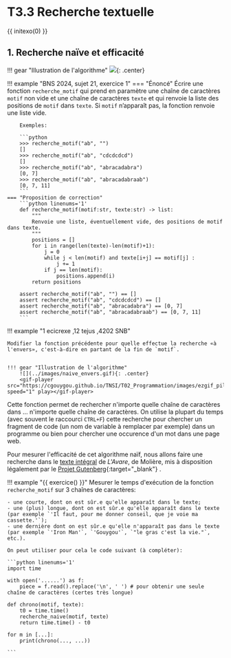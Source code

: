 # T3.3 Recherche textuelle
{{ initexo(0) }}

## 1. Recherche naïve et efficacité

!!! gear "Illustration de l'algorithme"
    ![](../images/naive.gif){: .center} 

!!! example "BNS 2024, sujet 21, exercice 1"
    === "Énoncé"
        Écrire une fonction `recherche_motif` qui prend en paramètre une chaîne de caractères
        `motif` non vide et une chaîne de caractères `texte` et qui renvoie la liste des positions de
        `motif` dans `texte`. Si `motif` n’apparaît pas, la fonction renvoie une liste vide.

        Exemples:

        ```python
        >>> recherche_motif("ab", "")
        []
        >>> recherche_motif("ab", "cdcdcdcd")
        []
        >>> recherche_motif("ab", "abracadabra")
        [0, 7]
        >>> recherche_motif("ab", "abracadabraab")
        [0, 7, 11]
        ```
    === "Proposition de correction"
        ```python linenums='1'
        def recherche_motif(motif:str, texte:str) -> list:
            """
            Renvoie une liste, éventuellement vide, des positions de motif dans texte.
            """
            positions = []
            for i in range(len(texte)-len(motif)+1):
                j = 0
                while j < len(motif) and texte[i+j] == motif[j] :
                    j += 1
                if j == len(motif):
                    positions.append(i)
            return positions

        assert recherche_motif("ab", "") == []
        assert recherche_motif("ab", "cdcdcdcd") == []
        assert recherche_motif("ab", "abracadabra") == [0, 7]
        assert recherche_motif("ab", "abracadabraab") == [0, 7, 11]
        ```


!!! example "1 ecicrexe ,12 tejus ,4202 SNB"

    Modifier la fonction précédente pour quelle effectue la recherche «à l'envers», c'est-à-dire en partant de la fin de `motif`.


    !!! gear "Illustration de l'algorithme"
        ![](../images/naive_envers.gif){: .center} 
        <gif-player src="https://cgouygou.github.io/TNSI/T02_Programmation/images/ezgif_pile.gif" speed="1" play></gif-player>


Cette fonction permet de rechercher n'importe quelle chaîne de caractères dans ... n'importe quelle chaîne de caractères. On utilise la plupart du temps (avec souvent le raccourci `CTRL+F`) cette recherche pour chercher un fragment de code (un nom de variable à remplacer par exemple) dans un programme ou bien pour chercher une occurence d'un mot dans une page web. 

Pour mesurer l'efficacité de cet algorithme naïf, nous allons faire une recherche dans le [texte intégral](../data/pg6318.txt) de *L'Avare*, de Molière, mis à disposition légalement par le [Projet Gutenberg](https://www.gutenberg.org/browse/languages/fr){:target="_blank"} .

!!! example "{{ exercice() }}"
    Mesurer le temps d'exécution de la fonction `recherche_motif` sur 3 chaînes de caractères:
    
    - une courte, dont on est sûr.e qu'elle apparaît dans le texte;
    - une (plus) longue, dont on est sûr.e qu'elle apparaît dans le texte (par exemple `'Il faut, pour me donner conseil, que je voie ma cassette.'`);
    - une dernière dont on est sûr.e qu'elle n'apparaît pas dans le texte (par exemple `'Iron Man'`, `'Gouygou'`, `"le gras c'est la vie."`, etc.).

    On peut utiliser pour cela le code suivant (à compléter):

    ```python linenums='1'
    import time

    with open('......') as f:
        piece = f.read().replace('\n', ' ') # pour obtenir une seule chaîne de caractères (certes très longue)

    def chrono(motif, texte):
        t0 = time.time()
        recherche_naive(motif, texte)
        return time.time() - t0

    for m in [...]:
        print(chrono(..., ...))

    ```
        
